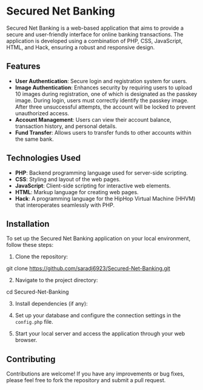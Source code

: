 # Secured Net Banking

Secured Net Banking is a web-based application that aims to provide a secure and user-friendly interface for online banking transactions. The application is developed using a combination of PHP, CSS, JavaScript, HTML, and Hack, ensuring a robust and responsive design.

## Features

- **User Authentication**: Secure login and registration system for users.
- **Image Authentication**: Enhances security by requiring users to upload 10 images during registration, one of which is designated as the passkey image. During login, users must correctly identify the passkey image. After three unsuccessful attempts, the account will be locked to prevent unauthorized access.
- **Account Management**: Users can view their account balance, transaction history, and personal details.
- **Fund Transfer**: Allows users to transfer funds to other accounts within the same bank.

## Technologies Used

- **PHP**: Backend programming language used for server-side scripting.
- **CSS**: Styling and layout of the web pages.
- **JavaScript**: Client-side scripting for interactive web elements.
- **HTML**: Markup language for creating web pages.
- **Hack**: A programming language for the HipHop Virtual Machine (HHVM) that interoperates seamlessly with PHP.

## Installation

To set up the Secured Net Banking application on your local environment, follow these steps:

1. Clone the repository:

git clone https://github.com/saradj6923/Secured-Net-Banking.git

2. Navigate to the project directory:

cd Secured-Net-Banking

3. Install dependencies (if any):

4. Set up your database and configure the connection settings in the `config.php` file.

5. Start your local server and access the application through your web browser.

## Contributing

Contributions are welcome! If you have any improvements or bug fixes, please feel free to fork the repository and submit a pull request.




